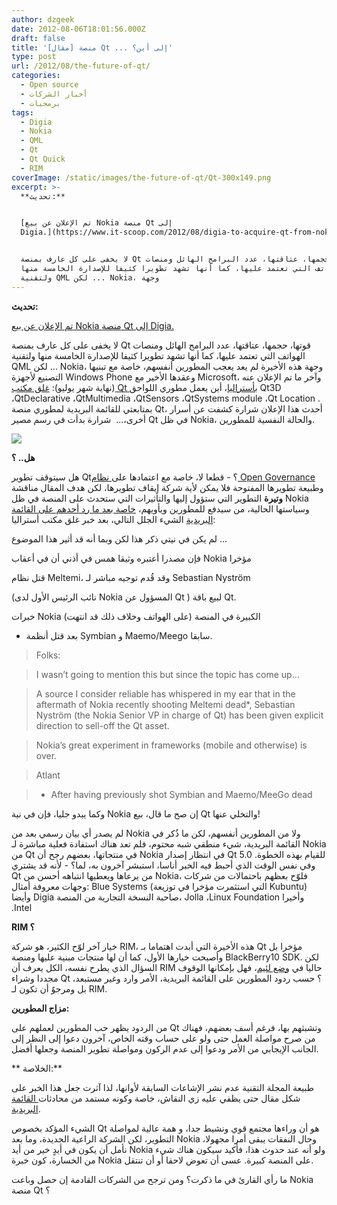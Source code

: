 ```yaml
---
author: dzgeek
date: 2012-08-06T18:01:56.000Z
draft: false
title: '[مقال] منصة Qt ... إلى أين؟'
type: post
url: /2012/08/the-future-of-qt/
categories:
  - Open source
  - أخبار الشركات
  - برمجيات
tags:
  - Digia
  - Nokia
  - QML
  - Qt
  - Qt Quick
  - RIM
coverImage: /static/images/the-future-of-qt/Qt-300x149.png
excerpt: >-
  **تحديث:**


  [تم الإعلان عن بيع Nokia منصة Qt إلى
  Digia.](https://www.it-scoop.com/2012/08/digia-to-acquire-qt-from-nokia/)


  لا يخفى على كل عارف بمنصة Qt قوتها، حجمها، عتاقتها، عدد البرامج الهائل ومنصات
  الهواتف التي تعتمد عليها، كما أنها تشهد تطويرا كثيفا للإصدارة الخامسة منها
  ولتقنية QML لكن ... Nokia، وجهة
---
```

**تحديث:**

[تم الإعلان عن بيع Nokia منصة Qt إلى Digia.](https://www.it-scoop.com/2012/08/digia-to-acquire-qt-from-nokia/)

لا يخفى على كل عارف بمنصة Qt قوتها، حجمها، عتاقتها، عدد البرامج الهائل ومنصات الهواتف التي تعتمد عليها، كما أنها تشهد تطويرا كثيفا للإصدارة الخامسة منها ولتقنية QML لكن ... Nokia، وجهة هذه الأخيرة لم يعد يعجب المطورين أنفسهم، خاصة مع تبنيها التصنيع لأجهزة Windows Phone وعقدها الأخير مع Microsoft، وآخر ما تم الإعلان عنه (نهاية شهر يوليو): [غلق مكتب Qt بأستراليا](http://lists.qt-project.org/pipermail/development/2012-August/005467.html)، أين يعمل مطوري اللواحق Qt3D ،QtDeclarative ،QtMultimedia ،QtSensors ،QtSystems module ،Qt Location . بمتابعتي للقائمة البريدية لمطوري منصة Qt، أحدث هذا الإعلان شرارة كشفت عن أسرار أخرى،...  شرارة بدأت في رسم مصير Qt في ظل Nokia، والحالة النفسية للمطورين.

![](/static/images/the-future-of-qt/Qt-300x149.png)

**هل.. ؟**

هل سيتوقف تطوير Qt؟ - قطعا لا، خاصة مع اعتمادها على[ نظام Open Governance](http://labs.qt.nokia.com/2010/06/03/qt-and-open-governance/) وطبيعة تطويرها المفتوحة فلا يمكن لأية شركة إيقاف تطويرها، لكن هدف المقال مناقشة **وتيرة** التطوير التي ستؤول إليها والتأثيرات التي ستحدث على المنصة في ظل Nokia وسياستها الحالية، من سيدفع للمطورين ويأويهم، [خاصة بعد ما رد أحدهم على القائمة البريدية](http://lists.qt-project.org/pipermail/development/2012-August/005478.html) الشيء الجلل التالي، بعد خبر غلق مكتب أستراليا:

لم يكن في نيتي ذكر هذا لكن وبما أنه قد أثير هذا الموضوع ...

فإن مصدرا أعتبره وثيقا همس في أذني أن في أعقاب Nokia مؤخرا

قتل نظام Meltemi، وقد قُدم توجيه مباشر لـ Sebastian Nyström

(نائب الرئيس الأول لدى Nokia المسؤول عن Qt ) لبيع باقة Qt.

خبرات Nokia الكبيرة في المنصة (على الهواتف وخلاف ذلك قد انتهت)

-   بعد قتل أنظمة Symbian و Maemo/Meego سابقا.

> Folks:

> I wasn’t going to mention this but since the topic has come up…

> A source I consider reliable has whispered in my ear that in the aftermath of Nokia recently shooting Meltemi dead\*, Sebastian Nyström (the Nokia Senior VP in charge of Qt) has been given explicit direction to sell-off the Qt asset.

> Nokia’s great experiment in frameworks (mobile and otherwise) is over.

> Atlant

> -   After having previously shot Symbian and Maemo/MeeGo dead

وكما يبدو جليا، فإن في نية Nokia إن صح ما قال، بيع Qt والتخلي عنها!

لم يصدر أي بيان رسمي بعد من Nokia ولا من المطورين أنفسهم، لكن ما ذُكر في القائمة البريدية، شيء منطقي شبه محتوم، فلم تعد هناك استفادة فعلية مباشرة لـ Nokia من Qt في منتجاتها، بعضهم رجح أن Nokia في انتظار إصدار Qt 5.0 للقيام بهذه الخطوة. وفي نفس الوقت الذي أحبط فيه الخبر أناسا، استبشر آخرون به، لما؟ - لأنه قد يشتري Qt من يرعاها ويعطيها انتباهه أحسن من Nokia، فلوّح بعظهم باحتمالات من شركات وجهات معروفة أمثال: Blue Systems (التي استثمرت مؤخرا في توزيعة Kubuntu)  وأيضا Digia صاحبة النسخة التجارية من المنصة، Jolla ،Linux Foundation وأخيرا .Intel

**RIM ؟**

خيار آخر لوّح الكثير، هو شركة RIM، هذه الأخيرة التي أبدت اهتماما بـ Qt مؤخرا بل وأصبحت خيارها الأول، كما أن لها منتجات مبنية عليها ومنصة BlackBerry10 SDK. لكن السؤال الذي يطرح نفسه، الكل يعرف أن RIM حاليا في [وضع لئيم](https://www.it-scoop.com/2011/12/who-will-eat-rim/)، فهل بإمكانها الوقوف مجددا وشراء Qt ؟ حسب ردود المطورين على القائمة البريدية، الأمر وارد وغير مستبعد، بل ومرجوٌ أن تكون لـ RIM.

**مزاج المطورين:**

من الردود يظهر حب المطورين لعملهم على Qt وتشبثهم بها، فرغم أسف بعضهم، فهناك من صرح مواصلة العمل حتى ولو على حساب وقته الخاص، آخرون دعوا إلى النظر إلى الجانب الإيجابي من الأمر ودعوا إلى عدم الركون ومواصلة تطوير المنصة وجعلها أفضل.

\*\* الخلاصة:\*\*

طبيعة المجلة التقنية عدم نشر الإشاعات السابقة لأوانها، لذا آثرت جعل هذا الخبر على شكل مقال حتى يظفي عليه زي النقاش، خاصة وكونه مستمد من محادثات[ القائمة البريدية](http://lists.qt-project.org/pipermail/development/).

الشيء المؤكد بخصوص Qt هو أن وراءها مجتمع قوي ونشيط جدا، و همة عالية لمواصلة التطوير، لكن الشركة الراعية الجديدة، وما بعد Nokia وحال النفقات يبقى أمرا مجهولا، نأمل أن يكون في أيدٍ خير من أيد Nokia ولو أنه عند حدوث هذا، فأكيد سيكون هناك شيء من الخسارة، كون خبرة Nokia على المنصة كبيرة. عسى أن تعوض لاحقا أو أن تنتقل.

ما رأي القارئ في ما ذكرت؟ ومن ترجح من الشركات القادمة إن حصل وباعت Nokia منصة Qt ؟
